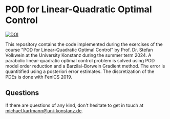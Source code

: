 # POD for Linear-Quadratic Optimal Control
[![DOI](https://zenodo.org/badge/823562279.svg)](https://doi.org/10.5281/zenodo.17356876)

This repository contains the code implemented during the exercises of the course "POD for Linear-Quadratic Optimal Control" by Prof. Dr. Stefan Volkwein at the University Konstanz during the summer term 2024.
A parabolic linear-quadratic optimal control problem is solved using POD model order reduction and a Barzilai-Borwein Gradient method. The error is quantitified using a posteriori error estimates. The discretization of the PDEs is done with FeniCS 2019.

## Questions

If there are questions of any kind, don't hesitate to get in touch at <michael.kartmann@uni-konstanz.de>.
